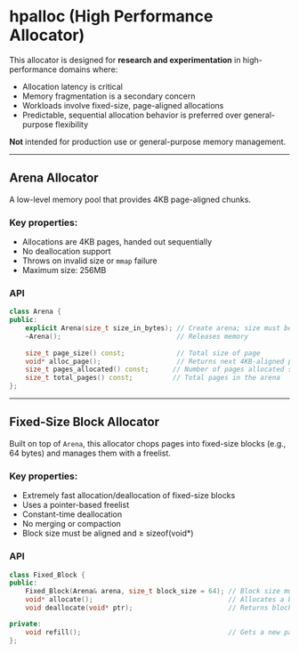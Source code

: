 # hpalloc (High Performance Allocator)

This allocator is designed for **research and experimentation** in high-performance domains where:

* Allocation latency is critical
* Memory fragmentation is a secondary concern
* Workloads involve fixed-size, page-aligned allocations
* Predictable, sequential allocation behavior is preferred over general-purpose flexibility

**Not** intended for production use or general-purpose memory management.

---

## Arena Allocator

A low-level memory pool that provides 4KB page-aligned chunks.

### Key properties:

* Allocations are 4KB pages, handed out sequentially
* No deallocation support
* Throws on invalid size or `mmap` failure
* Maximum size: 256MB

### API

```cpp
class Arena {
public:
    explicit Arena(size_t size_in_bytes); // Create arena; size must be page-aligned and <= 256MB
    ~Arena();                             // Releases memory
    
    size_t page_size() const;             // Total size of page
    void* alloc_page();                   // Returns next 4KB-aligned page or nullptr if exhausted
    size_t pages_allocated() const;      // Number of pages allocated so far
    size_t total_pages() const;          // Total pages in the arena
};
```

---

## Fixed-Size Block Allocator

Built on top of `Arena`, this allocator chops pages into fixed-size blocks (e.g., 64 bytes) and manages them with a freelist.

### Key properties:

* Extremely fast allocation/deallocation of fixed-size blocks
* Uses a pointer-based freelist
* Constant-time deallocation
* No merging or compaction
* Block size must be aligned and ≥ sizeof(void\*)

### API

```cpp
class Fixed_Block {
public:
    Fixed_Block(Arena& arena, size_t block_size = 64); // Block size must be aligned
    void* allocate();                                  // Allocates a block
    void deallocate(void* ptr);                        // Returns block to freelist

private:
    void refill();                                     // Gets a new page and splits into blocks
};
```

